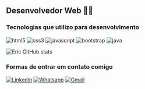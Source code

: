 ## Desenvolvedor Web 👨‍💻
### Tecnologias que utilizo para desenvolvimento
<div style="display: inline">
  <img align="center" alt="html5" src="https://img.shields.io/badge/HTML5-E34F26?style=for-the-badge&logo=html5&logoColor=white">
  <img align="center" alt="css3" src="https://img.shields.io/badge/CSS3-1572B6?style=for-the-badge&logo=css3&logoColor=white">
  <img align="center" alt="javascript" src="https://img.shields.io/badge/JavaScript-F7DF1E?style=for-the-badge&logo=javascript&logoColor=black">
  <img align="center" alt="bootstrap" src="https://img.shields.io/badge/Bootstrap-563D7C?style=for-the-badge&logo=bootstrap&logoColor=white">
  <img align="center" alt="java" src="https://img.shields.io/badge/Java-ED8B00?style=for-the-badge&logo=openjdk&logoColor=white">
</div><br>

![Eric GitHub stats](https://github-readme-stats.vercel.app/api?username=ericnwt&show_icons=true&theme=highcontrast)

### Formas de entrar em contato comigo
[![Linkedin](https://img.shields.io/badge/LinkedIn-0077B5?style=for-the-badge&logo=linkedin&logoColor=white)](https://www.linkedin.com/in/eric-alm3/)
[![Whatsapp](https://img.shields.io/badge/WhatsApp-25D366?style=for-the-badge&logo=whatsapp&logoColor=white)](https://wa.me/5521979369943)
[![Gmail](https://img.shields.io/badge/Gmail-D14836?style=for-the-badge&logo=gmail&logoColor=white)](santosericalmeida92@gmail.com)
